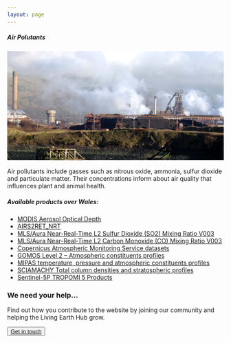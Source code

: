 ```yaml
---
layout: page
---
```


<!-- Content-section-start -->
<div class="container">
    <div class="row">
        <div class="col-12 mt-60">
            <h5 class="common-title">Air Polutants</h5>
        </div>
        <div class="col-xs-12 col-sm-12 col-ms-9 col-lg-9 col-xl-9 col-xxl-9">
            <div class="common-image pb-5">
                <img src="/assets/img/Wales/Big/pollutants.jpg" class="img-fluid" alt="Air pollutants">
            </div>
            <div>
                <div class="pt-4">
                    <p>Air pollutants include gasses such as nitrous oxide, ammonia, sulfur dioxide and particulate matter. Their concentrations inform about air quality that influences plant and animal health.</p>
                </div>
            </div>
            <div class="row">
                <div class="col-xs-12 col-sm-6 col-md-7 col-lg-8">
                    <div class="py-5">
                        <h5 class="font-weight-bold mb-4">Available products over Wales:</h5>
                        <ul class="list-title">
                            <li><a href="https://lpdaac.usgs.gov/dataset_discovery/modis/modis_products_table/mcd19a2_v006">MODIS Aerosol Optical Depth</a></li>
                            <li><a href="https://disc.gsfc.nasa.gov/datasets/AIRS2RET_NRT_V006/summary">AIRS2RET_NRT</a></li>
                            <li><a href="https://gcmd.nasa.gov/KeywordSearch/Metadata.do?Portal=GCMD&EntryId=GES_DISC_ML2SO2_NRT_V003&MetadataView=Full">MLS/Aura Near-Real-Time L2 Sulfur Dioxide (SO2) Mixing Ratio V003</a></li>
                            <li><a href="https://gcmd.nasa.gov/KeywordSearch/Metadata.do?Portal=GCMD&EntryId=GES_DISC_ML2CO_NRT_V003&MetadataView=Full">MLS/Aura Near-Real-Time L2 Carbon Monoxide (CO) Mixing Ratio V003</a></li>
                            <li><a href="http://macc-raq-op.meteo.fr/index.php?calculation-model=ENSEMBLE&category=ensemble&date=LAST&level=SFC&offset=000&species=o3&subensemble=hourly_ensemble">Copernicus Atmospheric Monitoring Service datasets</a></li>
                            <li><a href="https://earth.esa.int/web/guest/-/gomos-level-2-atmospheric-constituents-profiles-1506">GOMOS Level 2 – Atmospheric constituents profiles</a></li>
                            <li><a href="https://earth.esa.int/web/guest/-/mipas-atmospheric-pressure-temperature-data-constituents-profiles-1547">MIPAS temperature, pressure and atmospheric constituents profiles</a></li>
                            <li><a href="https://earth.esa.int/web/guest/-/sciamachy-vertical-columns-and-stratospheric-profiles-of-various-trace-gases-1551">SCIAMACHY Total column densities and stratospheric profiles</a></li>
                            <li><a href="https://scihub.copernicus.eu/">Sentinel-5P TROPOMI 5 Products</a></li>
                        </ul>
                    </div>
                </div>
                <div class="col-xs-12 col-sm-6 col-md-5 col-lg-4">
                </div>
            </div>
        </div>
    </div>
</div>
<!-- Content-section-end -->

<!-- get-in-section-Start -->
<div class="container mb-100">
    <div class="get-in-section-main">
        <div class="get-in-section-dsc">
            <h3>We need your help&hellip;</h3>
            <p>Find out how you contribute to the website by joining our community and helping the Living Earth Hub grow.</p>
        </div>
        <button type="button"><a href="/contact/">Get in touch</a></button>
    </div>
</div>
<!-- get-in-section-End -->


